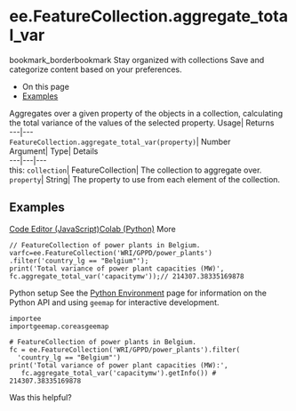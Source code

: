  
#  ee.FeatureCollection.aggregate_total_var 
bookmark_borderbookmark Stay organized with collections  Save and categorize content based on your preferences.
  * On this page
  * [Examples](https://developers.google.com/earth-engine/apidocs/ee-featurecollection-aggregate_total_var#examples)


Aggregates over a given property of the objects in a collection, calculating the total variance of the values of the selected property. 
Usage| Returns  
---|---  
`FeatureCollection.aggregate_total_var(property)`| Number  
Argument| Type| Details  
---|---|---  
this: `collection`| FeatureCollection| The collection to aggregate over.  
`property`| String| The property to use from each element of the collection.  
## Examples
[Code Editor (JavaScript)](https://developers.google.com/earth-engine/apidocs/ee-featurecollection-aggregate_total_var#code-editor-javascript-sample)[Colab (Python)](https://developers.google.com/earth-engine/apidocs/ee-featurecollection-aggregate_total_var#colab-python-sample) More
```
// FeatureCollection of power plants in Belgium.
varfc=ee.FeatureCollection('WRI/GPPD/power_plants')
.filter('country_lg == "Belgium"');
print('Total variance of power plant capacities (MW)',
fc.aggregate_total_var('capacitymw'));// 214307.38335169878
```
Python setup
See the [ Python Environment](https://developers.google.com/earth-engine/guides/python_install) page for information on the Python API and using `geemap` for interactive development.
```
importee
importgeemap.coreasgeemap
```
```
# FeatureCollection of power plants in Belgium.
fc = ee.FeatureCollection('WRI/GPPD/power_plants').filter(
  'country_lg == "Belgium"')
print('Total variance of power plant capacities (MW):',
   fc.aggregate_total_var('capacitymw').getInfo()) # 214307.38335169878
```

Was this helpful?
